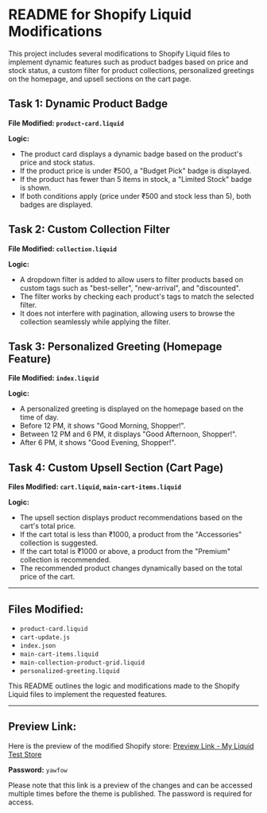 # README for Shopify Liquid Modifications

This project includes several modifications to Shopify Liquid files to implement dynamic features such as product badges based on price and stock status, a custom filter for product collections, personalized greetings on the homepage, and upsell sections on the cart page.

## Task 1: Dynamic Product Badge
**File Modified: `product-card.liquid`**

**Logic:**
- The product card displays a dynamic badge based on the product's price and stock status.
- If the product price is under ₹500, a "Budget Pick" badge is displayed.
- If the product has fewer than 5 items in stock, a "Limited Stock" badge is shown.
- If both conditions apply (price under ₹500 and stock less than 5), both badges are displayed.

## Task 2: Custom Collection Filter
**File Modified: `collection.liquid`**

**Logic:**
- A dropdown filter is added to allow users to filter products based on custom tags such as "best-seller", "new-arrival", and "discounted".
- The filter works by checking each product's tags to match the selected filter.
- It does not interfere with pagination, allowing users to browse the collection seamlessly while applying the filter.

## Task 3: Personalized Greeting (Homepage Feature)
**File Modified: `index.liquid`**

**Logic:**
- A personalized greeting is displayed on the homepage based on the time of day.
- Before 12 PM, it shows "Good Morning, Shopper!".
- Between 12 PM and 6 PM, it displays "Good Afternoon, Shopper!".
- After 6 PM, it shows "Good Evening, Shopper!".

## Task 4: Custom Upsell Section (Cart Page)
**Files Modified: `cart.liquid`, `main-cart-items.liquid`**

**Logic:**
- The upsell section displays product recommendations based on the cart's total price.
- If the cart total is less than ₹1000, a product from the "Accessories" collection is suggested.
- If the cart total is ₹1000 or above, a product from the "Premium" collection is recommended.
- The recommended product changes dynamically based on the total price of the cart.

---

## Files Modified:
- `product-card.liquid`
- `cart-update.js`
- `index.json`
- `main-cart-items.liquid`
- `main-collection-product-grid.liquid`
- `personalized-greeting.liquid`

This README outlines the logic and modifications made to the Shopify Liquid files to implement the requested features.

---

## Preview Link:
Here is the preview of the modified Shopify store:
[Preview Link - My Liquid Test Store](https://my-liquid-test.myshopify.com/)

**Password:** `yawfow`

Please note that this link is a preview of the changes and can be accessed multiple times before the theme is published. The password is required for access.

